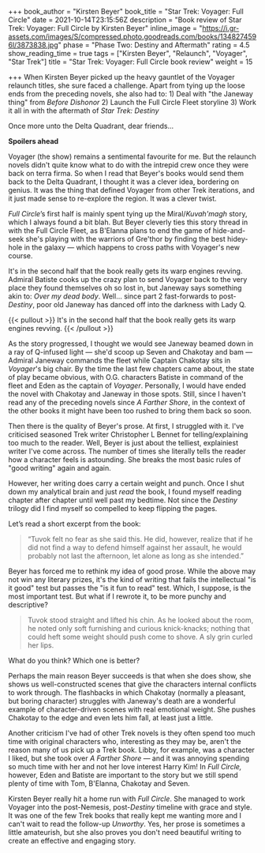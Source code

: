 +++
book_author = "Kirsten Beyer"
book_title = "Star Trek: Voyager: Full Circle"
date = 2021-10-14T23:15:56Z
description = "Book review of Star Trek: Voyager: Full Circle by Kirsten Beyer"
inline_image = "https://i.gr-assets.com/images/S/compressed.photo.goodreads.com/books/1348274596l/3873838.jpg"
phase = "Phase Two: Destiny and Aftermath"
rating = 4.5
show_reading_time = true
tags = ["Kirsten Beyer", "Relaunch", "Voyager", "Star Trek"]
title = "Star Trek: Voyager: Full Circle book review"
weight = 15

+++
When Kirsten Beyer picked up the heavy gauntlet of the Voyager relaunch titles, she sure faced a challenge. Apart from tying up the loose ends from the preceding novels, she also had to: 1) Deal with "the Janeway thing" from _Before Dishonor_ 2) Launch the Full Circle Fleet storyline 3) Work it all in with the aftermath of _Star Trek: Destiny_

Once more unto the Delta Quadrant, dear friends...

**Spoilers ahead**

<!-- more -->

Voyager (the show) remains a sentimental favourite for me. But the relaunch novels didn't quite know what to do with the intrepid crew once they were back on terra firma. So when I read that Beyer's books would send them back to the Delta Quadrant, I thought it was a clever idea, bordering on genius. It was the thing that defined Voyager from other Trek iterations, and it just made sense to re-explore the region. It was a clever twist.

_Full Circle_’s first half is mainly spent tying up the Miral/_Kuvah'magh_ story, which I always found a bit blah. But Beyer cleverly ties this story thread in with the Full Circle Fleet, as B'Elanna plans to end the game of hide-and-seek she's playing with the warriors of Gre'thor by finding the best hidey-hole in the galaxy — which happens to cross paths with Voyager's new course.

It's in the second half that the book really gets its warp engines revving. Admiral Batiste cooks up the crazy plan to send Voyager back to the very place they found themselves oh so lost in, but Janeway says something akin to: _Over my dead body_. Well... since part 2 fast-forwards to post-_Destiny_, poor old Janeway has danced off into the darkness with Lady Q.

{{< pullout >}} It's in the second half that the book really gets its warp engines revving. {{< /pullout >}}

As the story progressed, I thought we would see Janeway beamed down in a ray of Q-infused light — she'd scoop up Seven and Chakotay and bam — Admiral Janeway commands the fleet while Captain Chakotay sits in _Voyager_'s big chair. By the time the last few chapters came about, the state of play became obvious, with O.G. characters Batiste in command of the fleet and Eden as the captain of _Voyager_. Personally, I would have ended the novel with Chakotay and Janeway in those spots. Still, since I haven't read any of the preceding novels since _A Farther Shore_, in the context of the other books it might have been too rushed to bring them back so soon.

Then there is the quality of Beyer's prose. At first, I struggled with it. I've criticised seasoned Trek writer Christopher L Bennet for telling/explaining too much to the reader. Well, Beyer is just about the telliest, explainiest writer I've come across. The number of times she literally tells the reader how a character feels is astounding. She breaks the most basic rules of "good writing" again and again.

However, her writing does carry a certain weight and punch. Once I shut down my analytical brain and just _read_ the book, I found myself reading chapter after chapter until well past my bedtime. Not since the _Destiny_ trilogy did I find myself so compelled to keep flipping the pages.

Let’s read a short excerpt from the book:

> “Tuvok felt no fear as she said this. He did, however, realize that if he did not find a way to defend himself against her assault, he would probably not last the afternoon, let alone as long as she intended.”

Beyer has forced me to rethink my idea of good prose. While the above may not win any literary prizes, it's the kind of writing that fails the intellectual "is it good" test but passes the "is it fun to read" test. Which, I suppose, is the most important test. But what if I rewrote it, to be more punchy and descriptive?

> Tuvok stood straight and lifted his chin. As he looked about the room, he noted only soft furnishing and curious knick-knacks; nothing that could heft some weight should push come to shove. A sly grin curled her lips.

What do you think? Which one is better?

Perhaps the main reason Beyer succeeds is that when she does show, she shows us well-constructed scenes that give the characters internal conflicts to work through. The flashbacks in which Chakotay (normally a pleasant, but boring character) struggles with Janeway's death are a wonderful example of character-driven scenes with real emotional weight. She pushes Chakotay to the edge and even lets him fall, at least just a little.

Another criticism I've had of other Trek novels is they often spend too much time with original characters who, interesting as they may be, aren't the reason many of us pick up a Trek book. Libby, for example, was a character I liked, but she took over _A Farther Shore_ — and it was annoying spending so much time with her and not her love interest Harry Kim! In _Full Circle,_ however, Eden and Batiste are important to the story but we still spend plenty of time with Tom, B'Elanna, Chakotay and Seven.

Kirsten Beyer really hit a home run with _Full Circle_. She managed to work Voyager into the post-Nemesis, post-_Destiny_ timeline with grace and style. It was one of the few Trek books that really kept me wanting more and I can't wait to read the follow-up _Unworthy_. Yes, her prose is sometimes a little amateurish, but she also proves you don't need beautiful writing to create an effective and engaging story.